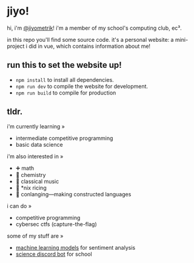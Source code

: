 # jiyo!

hi, i'm [@jiyometrik](https://github.com/jiyometrik/jiyometrik)!
i'm a member of my school's computing club, ec³.

in this repo you'll find some source code.
it's a personal website: a mini-project i did in vue,
which contains information about me!

## run this to set the website up!
* `npm install` to install all dependencies.
* `npm run dev` to compile the website for development.
* `npm run build` to compile for production

## tldr.
i'm currently learning »
- intermediate competitive programming
- basic data science

i'm also interested in »
- :heavy_plus_sign: math
- :test_tube: chemistry
- :musical_keyboard: classical music
- :rice: \*nix ricing
- :closed_book: conlanging—making constructed languages

i can do »
- competitive programming
- cybersec ctfs (capture-the-flag)

some of my stuff are »
- [machine learning models](https://github.com/jiyometrik/pw23) for sentiment analysis
- [science discord bot](https://github.com/HCI-Science-Project/Discord-Bot) for
  school

